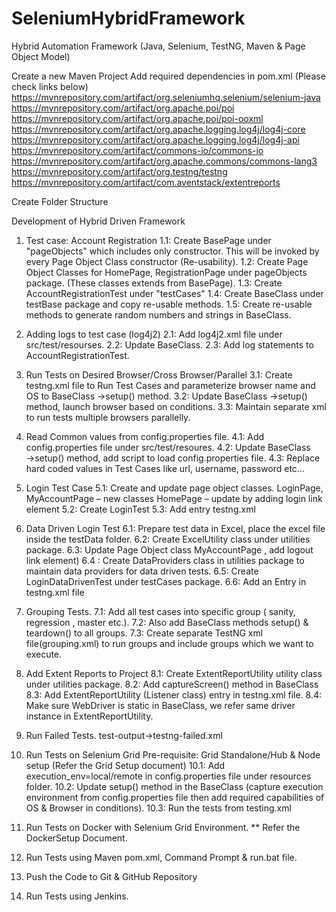 # SeleniumHybridFramework
Hybrid Automation Framework
(Java, Selenium, TestNG, Maven & Page Object Model) 
 

Create a new Maven Project 
Add required dependencies in pom.xml (Please check links below) 
https://mvnrepository.com/artifact/org.seleniumhq.selenium/selenium-java https://mvnrepository.com/artifact/org.apache.poi/poi https://mvnrepository.com/artifact/org.apache.poi/poi-ooxml https://mvnrepository.com/artifact/org.apache.logging.log4j/log4j-core https://mvnrepository.com/artifact/org.apache.logging.log4j/log4j-api https://mvnrepository.com/artifact/commons-io/commons-io https://mvnrepository.com/artifact/org.apache.commons/commons-lang3 https://mvnrepository.com/artifact/org.testng/testng https://mvnrepository.com/artifact/com.aventstack/extentreports 




Create Folder Structure 
 
Development of Hybrid Driven Framework
1) Test case: Account Registration
1.1: Create BasePage under "pageObjects" which includes only constructor. This will be invoked by every Page Object Class constructor (Re-usability).
1.2: Create Page Object Classes for HomePage, RegistrationPage  under pageObjects package. (These classes extends from BasePage).
1.3: Create AccountRegistrationTest under "testCases"
1.4: Create BaseClass under testBase package and copy re-usable methods.
1.5: Create re-usable methods to generate random numbers and strings in BaseClass. 

2) Adding logs to test case (log4j2)
2.1: Add log4j2.xml file under src/test/resourses.
2.2: Update BaseClass.
2.3: Add log statements to AccountRegistrationTest. 


3) Run Tests on Desired Browser/Cross Browser/Parallel 
3.1: Create testng.xml file to Run Test Cases and parameterize browser name and OS to BaseClass →setup() method. 
3.2: Update BaseClass →setup() method, launch browser based on conditions. 
3.3: Maintain separate xml to run tests multiple browsers parallelly. 
4) Read Common values from config.properties file.
4.1: Add config.properties file under src/test/resoures.
4.2: Update BaseClass →setup() method, add script to load config.properties file. 
4.3: Replace hard coded values in Test Cases like url, username, password etc... 
5) Login Test Case 
5.1: Create and update page object classes. LoginPage, MyAccountPage – new classes HomePage – update by adding login link element 
5.2: Create LoginTest 
5.3: Add entry testng.xml 
6) Data Driven Login Test 
6.1: Prepare test data in Excel, place the excel file inside the testData folder. 
6.2: Create ExcelUtility class under utilities package. 
6.3: Update Page Object class MyAccountPage , add logout link element) 
6.4 : Create DataProviders class in utilities package to maintain data providers for data driven tests. 
6.5: Create LoginDataDrivenTest under testCases package. 
6.6: Add an Entry in testng.xml file 
7) Grouping Tests. 
7.1: Add all test cases into specific group ( sanity, regression , master etc.). 
7.2: Also add BaseClass methods setup() & teardown() to all groups.
7.3: Create separate TestNG xml file(grouping.xml) to run groups and include groups which we 
want to execute. 
8) Add Extent Reports to Project 
8.1: Create ExtentReportUtility utility class under utilities package. 
8.2: Add captureScreen() method in BaseClass 
8.3: Add ExtentReportUtility (Listener class) entry in testng.xml file. 
8.4: Make sure WebDriver is static in BaseClass, we refer same driver instance in ExtentReportUtility. 
9) Run Failed Tests. 
test-output→testng-failed.xml
10) Run Tests on Selenium Grid 
Pre-requisite: Grid Standalone/Hub & Node setup (Refer the Grid Setup document)
10.1: Add execution_env=local/remote in config.properties file under resources folder.
10.2: Update setup() method in the BaseClass (capture execution environment from config.properties file then add required capabilities of OS & Browser in conditions). 
10.3: Run the tests from testing.xml
11) Run Tests on Docker with Selenium Grid Environment.
 ** Refer the DockerSetup Document.

12) Run Tests using Maven pom.xml, Command Prompt & run.bat file. 
13) Push the Code to Git & GitHub Repository

14) Run Tests using Jenkins. 


